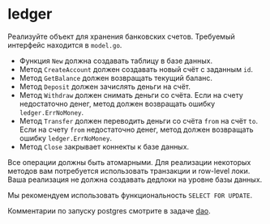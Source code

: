 # ledger

Реализуйте объект для хранения банковских счетов. Требуемый интерфейс находится в `model.go`.

- Функция `New` должна создавать таблицу в базе данных.
- Метод `CreateAccount` должен создавать новый счёт с заданным `id`.
- Метод `GetBalance` должен возвращать текущий баланс.
- Метод `Deposit` должен зачислять деньги на счёт.
- Метод `Withdraw` должен снимать деньги со счёта.
  Если на счету недостаточно денег, метод должен возвращать ошибку `ledger.ErrNoMoney`.
- Метод `Transfer` должен переводить деньги со счёта `from` на счёт `to`.
  Если на счету `from` недостаточно денег, метод должен возвращать ошибку `ledger.ErrNoMoney`.
- Метод `Close` закрывает коннекты к базе данных.

Все операции должны быть атомарными. Для реализации некоторых методов
вам потребуется использовать транзакции и row-level локи. Ваша реализация не должна создавать дедлоки на уровне базы данных.

Мы рекомендуем использовать функциональность `SELECT FOR UPDATE`.

Комментарии по запуску postgres смотрите в задаче [dao](../dao/).
